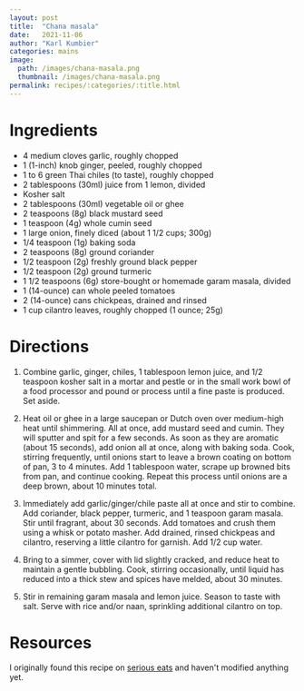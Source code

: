 ```yaml
---
layout: post
title:  "Chana masala"
date:   2021-11-06
author: "Karl Kumbier"
categories: mains
image:
  path: /images/chana-masala.png
  thumbnail: /images/chana-masala.png
permalink: recipes/:categories/:title.html
---
```


# Ingredients

* 4 medium cloves garlic, roughly chopped
* 1 (1-inch) knob ginger, peeled, roughly chopped
* 1 to 6 green Thai chiles (to taste), roughly chopped
* 2 tablespoons (30ml) juice from 1 lemon, divided
* Kosher salt
* 2 tablespoons (30ml) vegetable oil or ghee
* 2 teaspoons (8g) black mustard seed
* 1 teaspoon (4g) whole cumin seed
* 1 large onion, finely diced (about 1 1/2 cups; 300g)
* 1/4 teaspoon (1g) baking soda
* 2 teaspoons (8g) ground coriander
* 1/2 teaspoon (2g) freshly ground black pepper
* 1/2 teaspoon (2g) ground turmeric
* 1 1/2 teaspoons (6g) store-bought or homemade garam masala, divided
* 1 (14-ounce) can whole peeled tomatoes
* 2 (14-ounce) cans chickpeas, drained and rinsed
* 1 cup cilantro leaves, roughly chopped (1 ounce; 25g)

# Directions

1. Combine garlic, ginger, chiles, 1 tablespoon lemon juice, and 1/2 teaspoon
   kosher salt in a mortar and pestle or in the small work bowl of a food
processor and pound or process until a fine paste is produced. Set aside.

2. Heat oil or ghee in a large saucepan or Dutch oven over medium-high heat
   until shimmering. All at once, add mustard seed and cumin. They will sputter
and spit for a few seconds. As soon as they are aromatic (about 15 seconds), add
onion all at once, along with baking soda. Cook, stirring frequently, until
onions start to leave a brown coating on bottom of pan, 3 to 4 minutes. Add 1
tablespoon water, scrape up browned bits from pan, and continue cooking. Repeat
this process until onions are a deep brown, about 10 minutes total.

3. Immediately add garlic/ginger/chile paste all at once and stir to combine.
   Add coriander, black pepper, turmeric, and 1 teaspoon garam masala. Stir
until fragrant, about 30 seconds. Add tomatoes and crush them using a whisk or
potato masher. Add drained, rinsed chickpeas and cilantro, reserving a little
cilantro for garnish. Add 1/2 cup water.

4. Bring to a simmer, cover with lid slightly cracked, and reduce heat to
   maintain a gentle bubbling. Cook, stirring occasionally, until liquid has
reduced into a thick stew and spices have melded, about 30 minutes.

5. Stir in remaining garam masala and lemon juice. Season to taste with salt.
   Serve with rice and/or naan, sprinkling additional cilantro on top.

# Resources

I originally found this recipe on [serious
eats](https://www.seriouseats.com/channa-masala-recipe) and haven't modified
anything yet.
